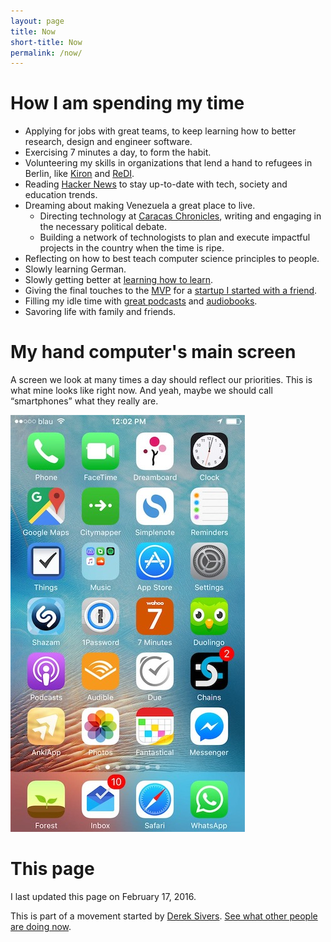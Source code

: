 ```yaml
---
layout: page
title: Now
short-title: Now
permalink: /now/
---
```


# How I am spending my time
* Applying for jobs with great teams, to keep learning how to better research, design and engineer software.
* Exercising 7 minutes a day, to form the habit.
* Volunteering my skills in organizations that lend a hand to refugees in Berlin, like [Kiron](https://kiron.university/) and [ReDI](http://www.redi-school.org/).
* Reading [Hacker News](http://www.twitter.com/newsycombinator) to stay up-to-date with tech, society and education trends.
* Dreaming about making Venezuela a great place to live.
  * Directing technology at [Caracas Chronicles](http://www.caracaschronicles.com), writing and engaging in the necessary political debate.
  * Building a network of technologists to plan and execute impactful projects in the country when the time is ripe.
* Reflecting on how to best teach computer science principles to people.
* Slowly learning German.
* Slowly getting better at [learning how to learn](https://www.coursera.org/learn/learning-how-to-learn).
* Giving the final touches to the [MVP](https://en.wikipedia.org/wiki/Minimum_viable_product) for a [startup I started with a friend](http://www.magia.se/comewith-landing/).
* Filling my idle time with [great  podcasts](http://fourhourworkweek.com/podcast/) and [audiobooks](www.audible.com/pd/Science-Technology/Sapiens-Audiobook/B00SXJF7J4+&cd=1).
* Savoring life with family and friends.

# My hand computer's main screen
A screen we look at many times a day should reflect our priorities. This is
what mine looks like right now. And yeah, maybe we should call “smartphones” what they really are.

![This is my iPhone's current main screen.](/img/screens/screen-2016.02.17.jpg)

# This page
I last updated this page on February 17, 2016.

This is part of a movement started by [Derek Sivers](https://sivers.org/). [See what other people are doing now](http://www.nownownow.com).

